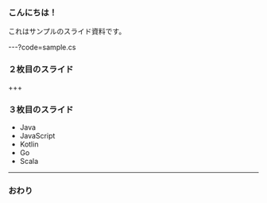 ### こんにちは！

これはサンプルのスライド資料です。

---?code=sample.cs

### ２枚目のスライド

+++

### ３枚目のスライド

- Java
- JavaScript
- Kotlin
- Go
- Scala

---

### おわり
